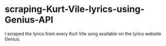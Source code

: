 # scraping-Kurt-Vile-lyrics-using-Genius-API
I scraped the lyrics from every Kurt Vile song available on the lyrics website Genius. 
